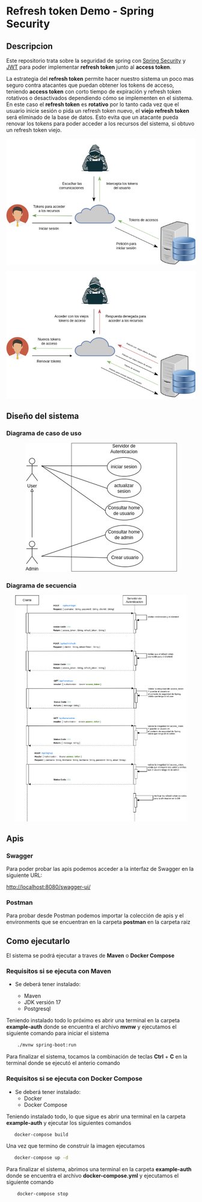 # Refresh token Demo - Spring Security

## Descripcion 

Este repositorio trata sobre la seguridad de spring con [Spring Security](https://spring.io/projects/spring-security) y [JWT](https://mvnrepository.com/artifact/io.jsonwebtoken/jjwt/0.9.1) para poder implementar **refresh token** junto al **access token**.

 La estrategia del **refresh token** permite hacer nuestro sistema un poco mas seguro contra atacantes que puedan obtener los tokens de acceso, teniendo **access token** con corto tiempo de expiración y refresh token rotativos o desactivados dependiendo cómo se implementen en el sistema. En este caso el **refresh token** es **rotativo** por lo tanto cada vez que el usuario inicie sesión o pida un refresh token nuevo, el **viejo refresh token** será eliminado de la base de datos. Esto evita que un atacante pueda renovar los tokens para poder acceder a los recursos del sistema, si obtuvo un refresh token viejo.

<p align="center">  
    <img src="assets/a.png">
</p>

<p align="center">  
    <img src="assets/b.png">
</p>

## Diseño del sistema

### Diagrama de caso de uso

<p align="center">  
    <img src="assets/diagrama%20de%20contexto.png">
</p> 

### Diagrama de secuencia
<p align="center">
    <img height="600" src="assets/diagrana%20de%20secuencia.png">
</p>

## Apis

### Swagger 

Para poder probar las apis podemos acceder a la interfaz de Swagger en la siguiente URL:

[http://localhost:8080/swagger-ui/](http://localhost:8080/swagger-ui/)

### Postman

Para probar desde Postman podemos importar la colección de apis y el environments que se encuentran en la carpeta **postman** en la carpeta raiz

## Como ejecutarlo 

El sistema se podrá ejecutar a traves de **Maven** o **Docker Compose**

### Requisitos si se ejecuta con Maven

- Se deberá tener instalado:    

    - Maven    
    - JDK  versión 17    
    - Postgresql

Teniendo instalado todo lo próximo es abrir una terminal en la carpeta **example-auth** donde se encuentra el archivo **mvnw** y ejecutamos el siguiente comando para iniciar el sistema

```bash    
    ./mvnw spring-boot:run
```
Para finalizar el sistema, tocamos la combinación de teclas **Ctrl** + **C** en la terminal donde se ejecutó el anterio comando 

### Requisitos si se ejecuta con Docker Compose

- Se deberá tener instalado:    
    - Docker    
    - Docker Compose 

Teniendo instalado todo, lo que sigue es abrir una terminal en la carpeta **example-auth** y ejecutar los siguientes comandos

```bash    
   docker-compose build   
```
Una vez que termino de construir la imagen ejecutamos

```bash    
   docker-compose up -d 
```

Para finalizar el sistema, abrimos una terminal en la carpeta **example-auth** donde se encuentra el archivo **docker-compose.yml** y ejecutamos el siguiente comando

```bash
    docker-compose stop
```
